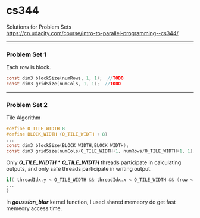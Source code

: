 cs344
=====
Solutions for Problem Sets  
<https://cn.udacity.com/course/intro-to-parallel-programming--cs344/>

----

### Problem Set 1  
Each row is block.
```c
const dim3 blockSize(numRows, 1, 1);  //TODO
const dim3 gridSize(numCols, 1, 1);  //TODO
```

----

### Problem Set 2
Tile Algorithm 

```c
#define O_TILE_WIDTH 8
#define BLOCK_WIDTH (O_TILE_WIDTH + 8)
...
const dim3 blockSize(BLOCK_WIDTH,BLOCK_WIDTH);
const dim3 gridSize(numCols/O_TILE_WIDTH+1, numRows/O_TILE_WIDTH+1, 1);
```

Only ***O_TILE_WIDTH*** \* ***O_TILE_WIDTH*** threads participate in calculating outputs,
and only safe threads participate in writing output.
```c
if( threadIdx.y < O_TILE_WIDTH && threadIdx.x < O_TILE_WIDTH && (row < numRows) && (col < numCols) ){
...
}
```
In ***gaussian_blur*** kernel function, I used shared memeory do get fast memeory access time.

